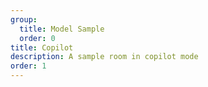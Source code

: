 ```yaml
---
group:
  title: Model Sample
  order: 0
title: Copilot
description: A sample room in copilot mode
order: 1
---
```


<code src="./copilot.tsx" title='Copilot' compact iframe='600'></code>
